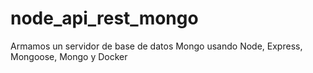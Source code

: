 # node_api_rest_mongo
Armamos un servidor de base de datos Mongo usando Node, Express, Mongoose, Mongo y Docker
